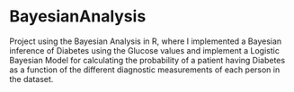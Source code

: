 # BayesianAnalysis

Project using the Bayesian Analysis in R, 
where I implemented a Bayesian inference of Diabetes using the Glucose values and 
implement a Logistic Bayesian Model for calculating the probability of a patient having Diabetes as a 
function of the different diagnostic measurements of each person in the dataset.


